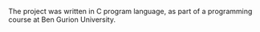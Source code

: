 The project was written in C program language, as part of a programming course at Ben Gurion University.
